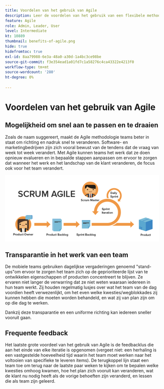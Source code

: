 ```yaml
---
title: Voordelen van het gebruik van Agile
description: Leer de voordelen van het gebruik van een flexibele methodologie.
feature: Agile
role: Admin, Leader, User
level: Intermediate
kt: 10889
thumbnail: benefits-of-agile.png
hide: true
hidefromtoc: true
exl-id: 8aa79988-6e3a-48a0-a30d-1a4bc3ce98be
source-git-commit: f3e354ead1a01fd7c1a58276c4ca43322e4213f0
workflow-type: tm+mt
source-wordcount: '280'
ht-degree: 0%

---
```


# Voordelen van het gebruik van Agile

## Mogelijkheid om snel aan te passen en te draaien

Zoals de naam suggereert, maakt de Agile methodologie teams beter in staat om richting en nadruk snel te veranderen. Software- en marketingbedrijven zijn zich vooral bewust van de tendens dat de vraag van week tot week verandert. Met Agile kunnen teams het werk dat ze doen opnieuw evalueren en in bepaalde stappen aanpassen om ervoor te zorgen dat wanneer het werk en het landschap van de klant veranderen, de focus ook voor het team verandert.

![Agile werkstroom](assets/agile-work-stream.png)

## Transparantie in het werk van een team

De mobiele teams gebruiken dagelijkse vergaderingen genoemd &quot;stand-ups&quot;om ervoor te zorgen het team zich op de geprioriteerde lijst van te ontwikkelen eigenschappen of producten concentreert te blijven. Ze ervaren niet langer de verwarring dat ze niet weten waaraan iedereen in hun team werkt. Zij houden regelmatig lusjes over wat het team van de dag voordien heeft verwezenlijkt, om het even welke kwesties/wegblokkades zij kunnen hebben die moeten worden behandeld, en wat zij van plan zijn om op die dag te werken.



Dankzij deze transparantie en een uniforme richting kan iedereen sneller vooruit gaan.



## Frequente feedback

Het laatste grote voordeel van het gebruik van Agile is de feedbacklus die aan het einde van elke iteratie is opgenomen (vergeet niet: een herhaling is een vastgestelde hoeveelheid tijd waarin het team moet werken naar het voltooien van specifieke te leveren items). De terugkoppel lijn staat een team toe om terug naar de laatste paar weken te kijken om te bepalen welke kwesties omhoog kwamen, hoe het plan zich vooruit kan veranderen, wat de klant nu nodig heeft als de vorige behoeften zijn veranderd, en lessen die als team zijn geleerd.
